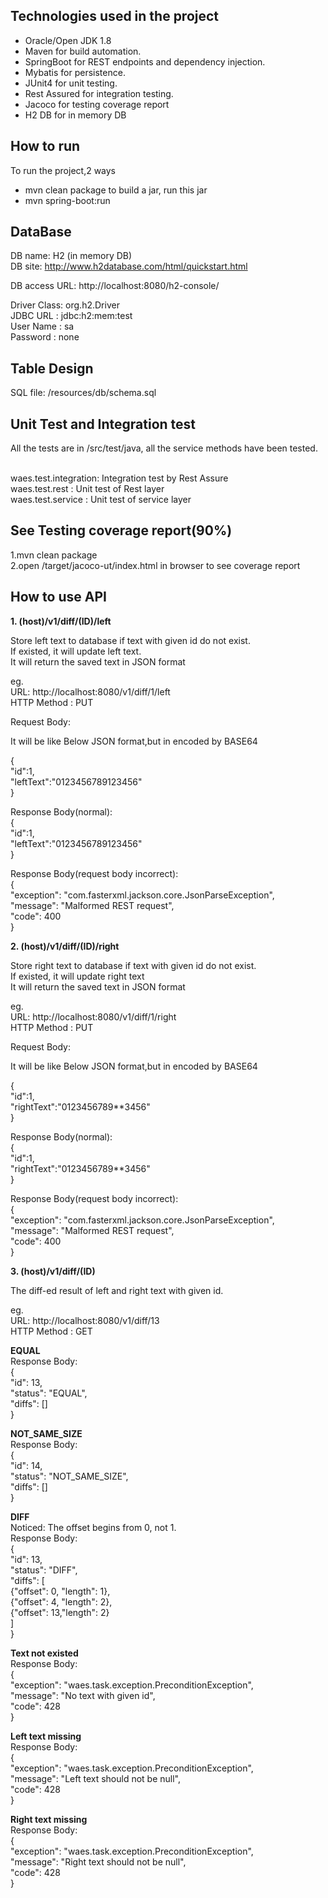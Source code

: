 ## Technologies used in the project
* Oracle/Open JDK 1.8
* Maven for build automation.
* SpringBoot for REST endpoints and dependency injection.
* Mybatis for persistence.
* JUnit4 for unit testing.
* Rest Assured for integration testing.
* Jacoco for testing coverage report
* H2 DB for in memory DB

## How to run
To run the project,2 ways <br>
* mvn clean package to build a jar, run this jar<br>
* mvn spring-boot:run<br>

## DataBase
DB name: H2  (in memory DB)<br>
DB site: http://www.h2database.com/html/quickstart.html<br>

DB access URL: http://localhost:8080/h2-console/<br>

Driver Class: org.h2.Driver<br>
JDBC URL : jdbc:h2:mem:test<br>
User Name : sa<br>
Password : none<br>

## Table Design
SQL file: /resources/db/schema.sql<br>

## Unit Test and Integration test
All the tests are in /src/test/java, all the service methods have been tested.<br><br>

waes.test.integration: Integration test by Rest Assure<br>
waes.test.rest		 : Unit test of Rest layer<br>
waes.test.service    : Unit test of service layer<br>

## See Testing coverage report(90%)

1.mvn clean package<br>
2.open /target/jacoco-ut/index.html in browser to see coverage report<br>

## How to use API
**1. (host)/v1/diff/(ID)/left**

Store left text to database if text with given id do not exist.<br>
If existed, it will update left text.<br>
It will return the saved text in JSON format

eg.<br>
URL: http://localhost:8080/v1/diff/1/left<br>
HTTP Method : PUT<br>

Request Body:

It will be like Below JSON format,but in encoded by BASE64

{<br>
	"id":1,<br>
	"leftText":"0123456789123456"<br>
}<br>

Response Body(normal):<br>
{<br>
	"id":1,<br>
	"leftText":"0123456789123456"<br>
}<br>

Response Body(request body incorrect):<br>
{<br>
    "exception": "com.fasterxml.jackson.core.JsonParseException",<br>
    "message": "Malformed REST request",<br>
    "code": 400<br>
}<br>


**2. (host)/v1/diff/(ID)/right**

Store right text to database if text with given id do not exist.<br>
If existed, it will update right text<br>
It will return the saved text in JSON format

eg.<br>
URL: http://localhost:8080/v1/diff/1/right<br>
HTTP Method : PUT<br>

Request Body:

It will be like Below JSON format,but in encoded by BASE64

{<br>
	"id":1,<br>
	"rightText":"0123456789**3456"<br>
}<br>


Response Body(normal):<br>
{<br>
	"id":1,<br>
	"rightText":"0123456789**3456"<br>
}<br>

Response Body(request body incorrect):<br>
{<br>
    "exception": "com.fasterxml.jackson.core.JsonParseException",<br>
    "message": "Malformed REST request",<br>
    "code": 400<br>
}<br>


**3. (host)/v1/diff/(ID)**

The diff-ed result of left and right text with given id.

eg.<br>
URL: http://localhost:8080/v1/diff/13<br>
HTTP Method : GET<br>


**EQUAL**<br>
Response Body:<br>
{<br>
    "id": 13,<br>
    "status": "EQUAL",<br>
    "diffs": []<br>
}<br>

**NOT_SAME_SIZE**<br>
Response Body:<br>
{<br>
    "id": 14,<br>
    "status": "NOT_SAME_SIZE",<br>
    "diffs": []<br>
}<br>


**DIFF**<br>
Noticed: The offset begins from 0, not 1.<br>
Response Body:<br>
{<br>
    "id": 13,<br>
    "status": "DIFF",<br>
    "diffs": [<br>
        {"offset": 0, "length": 1},<br>
        {"offset": 4, "length": 2},<br>
        {"offset": 13,"length": 2}<br>
    ]<br>
}<br>


**Text not existed**<br>
Response Body:<br>
{<br>
    "exception": "waes.task.exception.PreconditionException",<br>
    "message": "No text with given id",<br>
    "code": 428<br>
}<br>


**Left text missing**<br>
Response Body:<br>
{<br>
    "exception": "waes.task.exception.PreconditionException",<br>
    "message": "Left text should not be null",<br>
    "code": 428<br>
}<br>

**Right text missing**<br>
Response Body:<br>
{<br>
    "exception": "waes.task.exception.PreconditionException",<br>
    "message": "Right text should not be null",<br>
    "code": 428<br>
}<br>


